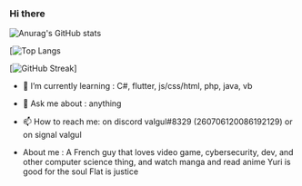 ### Hi there

![Anurag's GitHub stats](https://github-readme-stats.vercel.app/api?username=valgulnecron&show_icons=true&theme=radical&count_private=true&border_radius=50)

[![Top Langs](https://github-readme-stats.vercel.app/api/top-langs/?username=valgulnecron&theme=radical&border_radius=50)

[![GitHub Streak](https://github-readme-streak-stats.herokuapp.com?user=ValgulNecron&theme=radical&border_radius=50)]



- 🌱 I’m currently learning : C#, flutter, js/css/html, php, java, vb
- 💬 Ask me about : anything
- 📫 How to reach me: on discord valgul#8329 (260706120086192129) or on signal valgul

- About me : 
A French guy that loves video game, cybersecurity, dev, and other computer science thing, and watch manga and read anime
Yuri is good for the soul
Flat is justice
